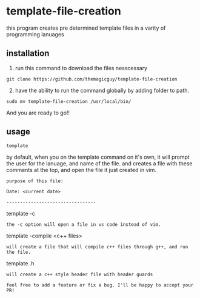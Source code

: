 # template-file-creation
this program creates pre determined template files in a varity of programming lanuages

## installation

1. run this command to download the files nesscessary
```
git clone https://github.com/themagicguy/template-file-creation
```

2. have the ability to run the command globally by adding folder to path. 

```
sudo mv template-file-creation /usr/local/bin/
```

And you are ready to go!!

## usage
```
template
```
by default, when you on the template command on it's own, it will prompt the user for the lanuage, and name of the file. and creates a file with these comments at the top, and open the file it just created in vim. 
```
purpose of this file:

Date: <current date>

---------------------------------

```
template -c
```
the -c option will open a file in vs code instead of vim. 

```
template -compile <c++ files>
```
will create a file that will compile c++ files through g++, and run the file.
```
template .h
```
will create a c++ style header file with header guards 

feel free to add a feature or fix a bug. I'll be happy to accept your PR!
